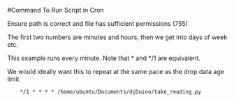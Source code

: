 #Command To Run Script in Cron

Ensure path is correct and file has sufficient permissions (755)

The first two numbers are minutes and hours, then we get into days of week etc.

This example runs every minute. Note that &ast; and */1 are equivalent.

We would ideally want this to repeat at the same pace as the drop data age limit

		*/1 * * * * /home/ubuntu/Documents/djDuino/take_reading.py
